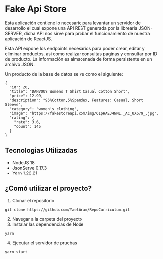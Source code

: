 # Fake Api Store

Esta aplicación contiene lo necesario para levantar un servidor de desarrollo el cual expone una API REST generada
por la librearia JSON-SERVER, dicha API nos sirve para probar el funcionamiento de nuestra aplicación de ReactJS.

Esta API expone los endpoints necesarios para poder crear, editar y eliminar productos, asi como realizar consultas
paginas y consultar por ID de producto. La información es almacenada de forma persistente en un archivo JSON.

Un producto de la base de datos se ve como el siguiente:

```
{
  "id": 20,
  "title": "DANVOUY Womens T Shirt Casual Cotton Short",
  "price": 12.99,
  "description": "95%Cotton,5%Spandex, Features: Casual, Short Sleeve",
  "category": "women's clothing",
  "image": "https://fakestoreapi.com/img/61pHAEJ4NML._AC_UX679_.jpg",
  "rating": {
    "rate": 3.6,
    "count": 145
  }
}
```

## Tecnologias Utilizadas

- NodeJS 18
- JsonServe 0.17.3
- Yarn 1.22.21

## ¿Comó utilizar el proyecto?

1. Clonar el repositorio

```
git clone https://github.com/YaelAram/RepoCurriculum.git
```

2. Navegar a la carpeta del proyecto
3. Instalar las dependencias de Node

```
yarn
```

4. Ejecutar el servidor de pruebas

```
yarn start
```
